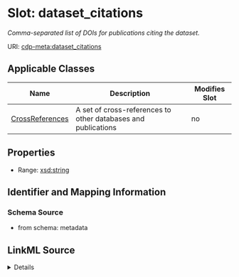 # Slot: dataset_citations


_Comma-separated list of DOIs for publications citing the dataset._



URI: [cdp-meta:dataset_citations](metadatadataset_citations)



<!-- no inheritance hierarchy -->




## Applicable Classes

| Name | Description | Modifies Slot |
| --- | --- | --- |
[CrossReferences](CrossReferences.md) | A set of cross-references to other databases and publications |  no  |







## Properties

* Range: [xsd:string](http://www.w3.org/2001/XMLSchema#string)





## Identifier and Mapping Information







### Schema Source


* from schema: metadata




## LinkML Source

<details>
```yaml
name: dataset_citations
description: Comma-separated list of DOIs for publications citing the dataset.
from_schema: metadata
rank: 1000
alias: dataset_citations
owner: CrossReferences
domain_of:
- CrossReferences
range: string
inlined: true
inlined_as_list: true

```
</details>
